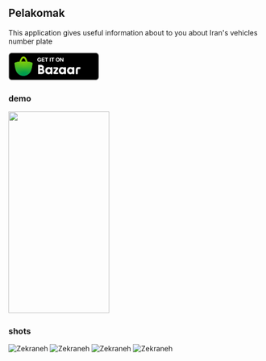 ## Pelakomak
This application gives useful information about to you about Iran's vehicles number plate

<a href="https://cafebazaar.ir/app/ir.rezarasoulzadeh.pelakomak"> 
    <img alt="Pelakomak" src="/shots/bazaar.png"  width=180" height="55"> 
</a>
                                                                        
### demo
<img src="/demo/demo.gif" width="200" height="400" />

### shots
<p float="left">
    <img alt="Zekraneh" src="https://www.linkpicture.com/q/pelakomak_1.png"  width="200" height="370">
    <img alt="Zekraneh" src="https://www.linkpicture.com/q/pelakomak_2.png"  width="200" height="370">
    <img alt="Zekraneh" src="https://www.linkpicture.com/q/pelakomak_3.png"  width="200" height="370">
    <img alt="Zekraneh" src="https://www.linkpicture.com/q/pelakomak_4.png"  width="200" height="370">
</p>
